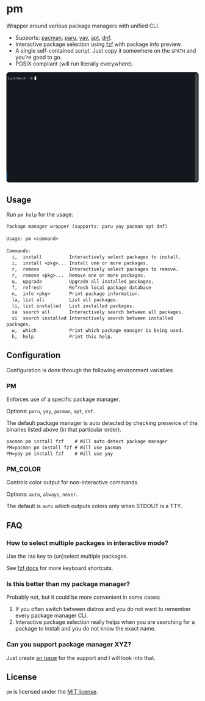 # pm

Wrapper around various package managers with unified CLI.

- Supports: [pacman][pacman], [paru][paru], [yay][yay], [apt][apt], [dnf][dnf].
- Interactive package selection using [fzf][fzf] with package info preview.
- A single self-contained script. Just copy it somewhere on the `$PATH` and you're good to go.
- POSIX compliant (will run literally everywhere). 

![Demo usage](demo.gif)

## Usage

Run `pm help` for the usage:

```
Package manager wrapper (supports: paru yay pacman apt dnf)

Usage: pm <command>

Commands:
  i,  install          Interactively select packages to install.
  i,  install <pkg>... Install one or more packages.
  r,  remove           Interactively select packages to remove.
  r,  remove <pkg>...  Remove one or more packages.
  u,  upgrade          Upgrade all installed packages.
  f,  refresh          Refresh local package database
  n,  info <pkg>       Print package information.
  la, list all         List all packages.
  li, list installed   List installed packages.
  sa  search all       Interactively search between all packages.
  si  search installed Interactively search between installed packages.
  w,  which            Print which package manager is being used.
  h,  help             Print this help.
```

## Configuration

Configuration is done through the following environment variables

### PM

Enforces use of a specific package manager.

Options: `paru`, `yay`, `pacman`, `apt`, `dnf`.

The default package manager is auto detected by checking presence of the binaries listed above (in that particular order).

```shell
pacman pm install fzf    # Will auto detect package manager
PM=pacman pm install fzf # Will use pacman
PM=yay pm install fzf    # Will use yay
```

### PM_COLOR

Controls color output for non-interactive commands.

Options: `auto`, `always`, `never`.

The default is `auto` which outputs colors only when STDOUT is a TTY.

## FAQ

### How to select multiple packages in interactive mode?

Use the `TAB` key to (un)select multiple packages.

See [fzf docs](https://github.com/junegunn/fzf#using-the-finder) for more keyboard shortcuts.

### Is this better than my package manager?

Probably not, but it could be more convenient in some cases:

1. If you often switch between distros and you do not want to remember every package manager CLI.
2. Interactive package selection really helps when you are searching for a package to install and you do not know the exact name.

### Can you support package manager XYZ?

Just create [an issue](https://github.com/jpikl/pm/issues) for the support and I will look into that.

## License

`pm` is licensed under the [MIT license](LICENSE).

[apt]: https://salsa.debian.org/apt-team/apt
[dnf]: https://github.com/rpm-software-management/dnf
[fzf]: https://github.com/junegunn/fzf
[pacman]: https://wiki.archlinux.org/title/Pacman
[paru]: https://github.com/Morganamilo/paru
[yay]: https://github.com/Jguer/yay
